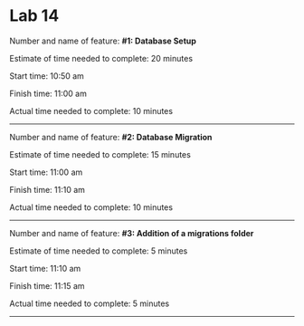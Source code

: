 # Lab 14

Number and name of feature: **#1: Database Setup**

Estimate of time needed to complete: 20 minutes

Start time: 10:50 am

Finish time: 11:00 am

Actual time needed to complete: 10 minutes

---

Number and name of feature: **#2: Database Migration**

Estimate of time needed to complete: 15 minutes

Start time: 11:00 am

Finish time: 11:10 am

Actual time needed to complete: 10 minutes

---

Number and name of feature: **#3: Addition of a migrations folder**

Estimate of time needed to complete: 5 minutes

Start time: 11:10 am

Finish time: 11:15 am

Actual time needed to complete: 5 minutes

---

